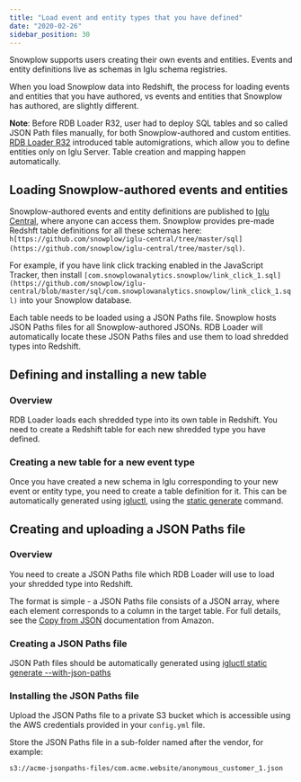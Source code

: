 ```yaml
---
title: "Load event and entity types that you have defined"
date: "2020-02-26"
sidebar_position: 30
---
```


Snowplow supports users creating their own events and entities. Events and entity definitions live as schemas in Iglu schema registries.

When you load Snowplow data into Redshift, the process for loading events and entities that you have authored, vs events and entities that Snowplow has authored, are slightly different.

**Note**: Before RDB Loader R32, user had to deploy SQL tables and so called JSON Path files manually, for both Snowplow-authored and custom entities. [RDB Loader R32](https://discourse.snowplow.io/t/snowplow-rdb-loader-r32-released/3626) introduced table automigrations, which allow you to define entities only on Iglu Server. Table creation and mapping happen automatically.

## Loading Snowplow-authored events and entities

Snowplow-authored events and entity definitions are published to [Iglu Central](https://github.com/snowplow/iglu-central/), where anyone can access them. Snowplow provides pre-made Redshft table definitions for all these schemas here: `h[ttps://github.com/snowplow/iglu-central/tree/master/sql](https://github.com/snowplow/iglu-central/tree/master/sql)`.

For example, if you have link click tracking enabled in the JavaScript Tracker, then install `[com.snowplowanalytics.snowplow/link_click_1.sql](https://github.com/snowplow/iglu-central/blob/master/sql/com.snowplowanalytics.snowplow/link_click_1.sql)` into your Snowplow database.

Each table needs to be loaded using a JSON Paths file. Snowplow hosts JSON Paths files for all Snowplow-authored JSONs. RDB Loader will automatically locate these JSON Paths files and use them to load shredded types into Redshift.

## Defining and installing a new table

### Overview

RDB Loader loads each shredded type into its own table in Redshift. You need to create a Redshift table for each new shredded type you have defined.

### Creating a new table for a new event type

Once you have created a new schema in Iglu corresponding to your new event or entity type, you need to create a table definition for it. This can be automatically generated using [igluctl](/docs/api-reference/iglu/igluctl-2/index.md), using the [static generate](/docs/api-reference/iglu/igluctl-2/index.md#static-generate) command.

## Creating and uploading a JSON Paths file

### Overview

You need to create a JSON Paths file which RDB Loader will use to load your shredded type into Redshift.

The format is simple - a JSON Paths file consists of a JSON array, where each element corresponds to a column in the target table. For full details, see the [Copy from JSON](http://docs.aws.amazon.com/redshift/latest/dg/copy-usage_notes-copy-from-json.html) documentation from Amazon.

### Creating a JSON Paths file

JSON Path files should be automatically generated using [igluctl static generate --with-json-paths](/docs/api-reference/iglu/igluctl-2/index.md#static-generate)

### Installing the JSON Paths file

Upload the JSON Paths file to a private S3 bucket which is accessible using the AWS credentials provided in your `config.yml` file.

Store the JSON Paths file in a sub-folder named after the vendor, for example:

```text
s3://acme-jsonpaths-files/com.acme.website/anonymous_customer_1.json
```
